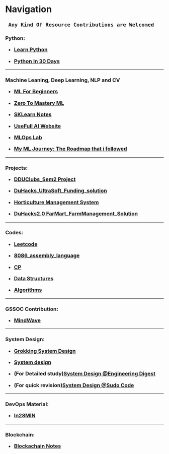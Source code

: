 # Navigation
<h3><pre> Any Kind Of Resource Contributions are Welcomed </pre></h3>
<h3>Python: <ul><li>

[Learn Python](https://github.com/NisargPipaliya/learn-python)</li><li>

[Python In 30 Days](https://github.com/NisargPipaliya/30-Days-Of-Python)</li></ul></h3>

---
<h3>Machine Leaning, Deep Learning, NLP and CV<ul><li>
  
  [ML For Beginners](https://github.com/NisargPipaliya/ML-For-Beginners)</li><li>

[Zero To Mastery ML](https://github.com/NisargPipaliya/zero-to-mastery-ml)</li><li>

[SKLearn Notes](https://github.com/NisargPipaliya/sklearn_notes)</li><li>

[UseFull AI Website](https://github.com/NisargPipaliya/Useful-AI-WEBSITE-LIST)</li><li>

[MLOps Lab](https://github.com/NisargPipaliya/MLOps-Lab)</li><li>

[My ML Journey: The Roadmap that i followed](https://github.com/NisargPipaliya/Material/blob/main/Myml_journey.md)</li></ul></h3>

---


<div><h3> Projects:<ul><li>

[DDUClubs_Sem2 Project](https://github.com/NisargPipaliya/DDUclubs)</li><li>

[DuHacks_UltraSoft_Funding_solution](https://github.com/NisargPipaliya/Duhacks)</li><li>
  
[Horticulture Management System](https://github.com/NisargPipaliya/DBMS_2023)</li><li>
  
[DuHacks2.0 FarMart_FarmManagement_Solution](https://github.com/NisargPipaliya/DUHACKS2.0)</li></ul></h3></div>

---
<h3>Codes:<ul><li>
  
  [Leetcode](https://github.com/NisargPipaliya/leetcode)</li><li>

  [8086_assembly_language](https://github.com/NisargPipaliya/8086_asm)</li><li>
  
  [CP](https://github.com/om-ashish-soni/Competitive-Programming)</li><li>

  [Data Structures](https://www.youtube.com/@codencode)</li><li>
  
  [Algorithms](https://www.youtube.com/@TheAdityaVerma)
  </li></ul></h3>

---

<h3>GSSOC Contribution:<ul><li>
  
[MindWave](https://github.com/NisargPipaliya/GSSOC_MindWave)</li></ul></h3>


---

<h3>System Design: <ul><li>

[Grokking System Design](https://github.com/NisargPipaliya/Grokking-System-Design)</li><li>

[System design](https://youtu.be/0LTXCcVRQi0)</li><li>

(For Detailed study)[System Design @Engineering Digest](https://youtube.com/playlist?list=PLA3GkZPtsafZdyC5iucNM_uhqGJ5yFNUM)</li><li>

(For quick revision)[System Design @Sudo Code](https://youtube.com/playlist?list=PLTCrU9sGyburBw9wNOHebv9SjlE4Elv5a)</li></ul></h3>

---
<h3>DevOps Material:<ul><li>

[In28MIN](https://github.com/NisargPipaliya/devops-master-class)</li></ul></h3>

---

<h3>Blockchain:<ul><li>
  
  [Blockachain Notes](https://github.com/NisargPipaliya/Blockchain-Notes)
</li></ul></h3>
